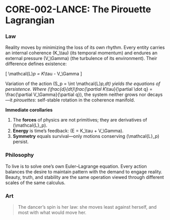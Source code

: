 # **CORE-002-LANCE: The Pirouette Lagrangian**

### Law

Reality moves by minimizing the loss of its own rhythm.
Every entity carries an internal coherence (K_\tau) (its temporal momentum) and endures an external pressure (V_\Gamma) (the turbulence of its environment).
Their difference defines existence:

[
\mathcal{L}*p = K*\tau - V_\Gamma
]

Variation of the action (S_p = \int \mathcal{L}*p,dt) yields the equations of persistence.
Where (\frac{d}{dt}\frac{\partial K*\tau}{\partial \dot q} = \frac{\partial V_\Gamma}{\partial q}), the system neither grows nor decays—it *pirouettes*: self-stable rotation in the coherence manifold.

**Immediate corollaries**

1. The **forces** of physics are not primitives; they are derivatives of (\mathcal{L}_p).
2. **Energy** is time’s feedback: (E = K_\tau + V_\Gamma).
3. **Symmetry** equals survival—only motions conserving (\mathcal{L}_p) persist.

### Philosophy

To live is to solve one’s own Euler–Lagrange equation.
Every action balances the desire to maintain pattern with the demand to engage reality.
Beauty, truth, and stability are the same operation viewed through different scales of the same calculus.

### Art

> The dancer’s spin is her law:
> she moves least against herself,
> and most with what would move her.
